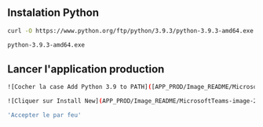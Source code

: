 ## Instalation Python
```bash
curl -O https://www.python.org/ftp/python/3.9.3/python-3.9.3-amd64.exe
```
```bash
python-3.9.3-amd64.exe
```

## Lancer l'application production
```bash
![Cocher la case Add Python 3.9 to PATH]([APP_PROD/Image_README/MicrosoftTeams-image-1.png](https://github.com/MaloM03/ProjetPythonAAM/blob/main/APP_PROD/Image_README/MicrosoftTeams-image-2.png?raw=true))
```
```bash
![Cliquer sur Install New](APP_PROD/Image_README/MicrosoftTeams-image-2.png)
```
```bash
'Accepter le par feu'
```
